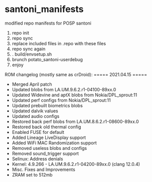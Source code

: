 # santoni_manifests
modified repo manifests for POSP santoni
1. repo init <POSP>
2. repo sync <POSP>
3. replace included files in .repo with these files
4. repo sync again
5. . build/envsetup.sh
6. brunch potato_santoni-userdebug
7. enjoy

ROM changelog (mostly same as crDroid):
===== 2021.04.15 =====
- Merged April patch
- Updated blobs from LA.UM.9.6.2.r1-04100-89xx.0
- Updated Widevine and aptX blobs from Nokia/DPL_sprout:11
- Updated perf configs from Nokia/DPL_sprout:11
- Updated prebuilt biometrics blobs
- Updated dalvik values
- Updated audio configs
- Restored back perf blobs from LA.UM.8.6.2.r1-08600-89xx.0
- Restored back old thermal config
- Enabled FUSE for default
- Added Lineage LiveDisplay support
- Added WiFi MAC Randomization support
- Removed useless blobs and configs
- Removed sound_trigger support
- Selinux: Address denials
- Kernel: 4.9.266 - LA.UM.9.6.2.r1-04200-89xx.0 (clang 12.0.4)
- Misc. Fixes and Improvements
- ZRAM set to 512mb
